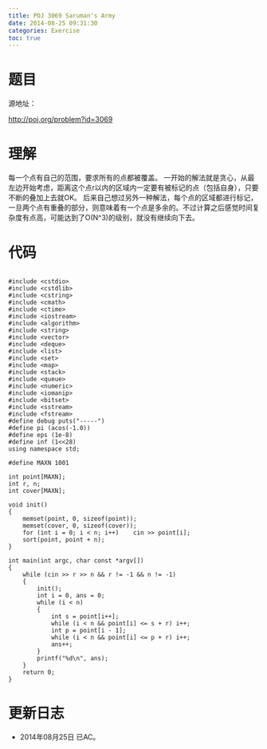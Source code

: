 ```yaml
---
title: POJ 3069 Saruman's Army
date: 2014-08-25 09:31:30
categories: Exercise
toc: true
---
```

# 题目
源地址：

http://poj.org/problem?id=3069

# 理解
每一个点有自己的范围，要求所有的点都被覆盖。
一开始的解法就是贪心，从最左边开始考虑，距离这个点r以内的区域内一定要有被标记的点（包括自身），只要不断的叠加上去就OK。
后来自己想过另外一种解法，每个点的区域都进行标记，一旦两个点有重叠的部分，则意味着有一个点是多余的。不过计算之后感觉时间复杂度有点高，可能达到了O(N^3)的级别，就没有继续向下去。

<!-- more -->

# 代码

```

#include <cstdio>
#include <cstdlib>
#include <cstring>
#include <cmath>
#include <ctime>
#include <iostream>
#include <algorithm>
#include <string>
#include <vector>
#include <deque>
#include <list>
#include <set>
#include <map>
#include <stack>
#include <queue>
#include <numeric>
#include <iomanip>
#include <bitset>
#include <sstream>
#include <fstream>
#define debug puts("-----")
#define pi (acos(-1.0))
#define eps (1e-8)
#define inf (1<<28)
using namespace std;

#define MAXN 1001

int point[MAXN];
int r, n;
int cover[MAXN];

void init()
{
    memset(point, 0, sizeof(point));
    memset(cover, 0, sizeof(cover));
    for (int i = 0; i < n; i++)    cin >> point[i];
    sort(point, point + n);
}

int main(int argc, char const *argv[])
{
    while (cin >> r >> n && r != -1 && n != -1)
    {
        init();
        int i = 0, ans = 0;
        while (i < n)
        {
            int s = point[i++];
            while (i < n && point[i] <= s + r) i++;
            int p = point[i - 1];
            while (i < n && point[i] <= p + r) i++;
            ans++;
        }
        printf("%d\n", ans);
    }
    return 0;
}

```

# 更新日志
- 2014年08月25日 已AC。